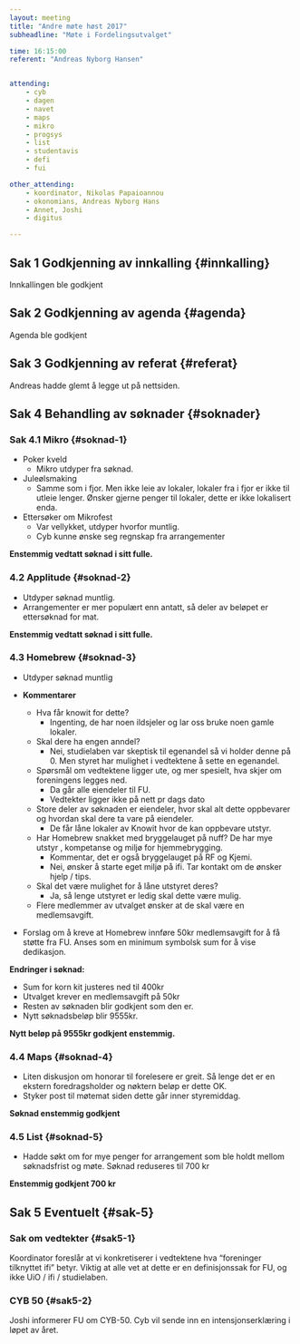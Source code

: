 ```yaml
---
layout: meeting
title: "Andre møte høst 2017"
subheadline: "Møte i Fordelingsutvalget"

time: 16:15:00
referent: "Andreas Nyborg Hansen"


attending:
    - cyb
    - dagen
    - navet
    - maps
    - mikro
    - progsys
    - list
    - studentavis
    - defi
    - fui

other_attending:
    - koordinator, Nikolas Papaioannou
    - okonomians, Andreas Nyborg Hans
    - Annet, Joshi
    - digitus

---
```


## Sak 1 Godkjenning av innkalling {#innkalling}
Innkallingen ble godkjent

## Sak 2 Godkjenning av agenda {#agenda}
Agenda ble godkjent


## Sak 3 Godkjenning av referat {#referat}
Andreas hadde glemt å legge ut på nettsiden.

## Sak 4 Behandling av søknader {#soknader}

### Sak 4.1 Mikro {#soknad-1}
- Poker kveld
  - Mikro utdyper fra søknad.
- Juleølsmaking
  - Samme som i fjor. Men ikke leie av lokaler, lokaler fra i fjor er ikke til utleie lenger. Ønsker gjerne penger til lokaler, dette er ikke lokalisert enda.
- Ettersøker om Mikrofest
  - Var vellykket, utdyper hvorfor muntlig.
  - Cyb kunne ønske seg regnskap fra arrangementer

**Enstemmig vedtatt søknad i sitt fulle.**

### 4.2 Applitude {#soknad-2}
- Utdyper søknad muntlig.
- Arrangementer er mer populært enn antatt, så deler av beløpet er ettersøknad for mat.

**Enstemmig vedtatt søknad i sitt fulle.**

### 4.3 Homebrew {#soknad-3}
- Utdyper søknad muntlig
- **Kommentarer**
  - Hva får knowit for dette?
    - Ingenting, de har noen ildsjeler og lar oss bruke noen gamle lokaler.
  - Skal dere ha engen anndel?
    - Nei, studielaben var skeptisk til egenandel så vi holder denne på 0. Men styret har mulighet i vedtektene å sette en egenandel.
  - Spørsmål om vedtektene ligger ute, og mer spesielt, hva skjer om foreningens legges ned.
    - Da går alle eiendeler til FU.
    - Vedtekter ligger ikke på nett pr dags dato
  - Store deler av søknaden er eiendeler, hvor skal alt dette oppbevarer og hvordan skal dere ta vare på eiendeler.
    - De får låne lokaler av Knowit hvor de kan oppbevare utstyr.
  - Har Homebrew snakket med bryggelauget på nuff? De har mye utstyr , kompetanse og miljø for hjemmebrygging.
    - Kommentar, det er også bryggelauget på RF og Kjemi.
    - Nei, ønsker å starte eget miljø på ifi. Tar kontakt om de ønsker hjelp / tips.
  - Skal det være mulighet for å låne utstyret deres?
    - Ja, så lenge utstyret er ledig skal dette være mulig.
  - Flere medlemmer av utvalget ønsker at de skal være en medlemsavgift.

- Forslag om å kreve at Homebrew innføre 50kr medlemsavgift for å få støtte fra FU. Anses som en minimum symbolsk sum for å vise dedikasjon.

**Endringer i søknad:**
- Sum for korn kit justeres ned til 400kr
- Utvalget krever en medlemsavgift på 50kr
- Resten av søknaden blir godkjent som den er.
- Nytt søknadsbeløp blir 9555kr.

**Nytt beløp på 9555kr godkjent enstemmig.**

### 4.4 Maps {#soknad-4}
  - Liten diskusjon om honorar til forelesere er greit. Så lenge det er en ekstern foredragsholder og nøktern beløp er dette OK.
  - Styker post til møtemat siden dette går inner styremiddag.

**Søknad enstemmig godkjent**


### 4.5 List {#soknad-5}
- Hadde søkt om for mye penger for arrangement som ble holdt mellom søknadsfrist og møte. Søknad reduseres til 700 kr

**Enstemmig godkjent 700 kr**

## Sak 5 Eventuelt {#sak-5}
### Sak om vedtekter {#sak5-1}
Koordinator foreslår at vi konkretiserer i vedtektene hva “foreninger tilknyttet ifi” betyr. Viktig at alle vet at dette er en definisjonssak for FU, og ikke UiO / ifi / studielaben.

### CYB 50 {#sak5-2}
Joshi informerer FU om CYB-50. Cyb vil sende inn en intensjonserklæring i løpet av året.
